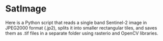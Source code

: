 # SatImage
Here is a Python script that reads a single band Sentinel-2 image in JPEG2000 format (.jp2), splits it into smaller rectangular tiles, and saves them as .tif files in a separate folder using rasterio and OpenCV libraries.

